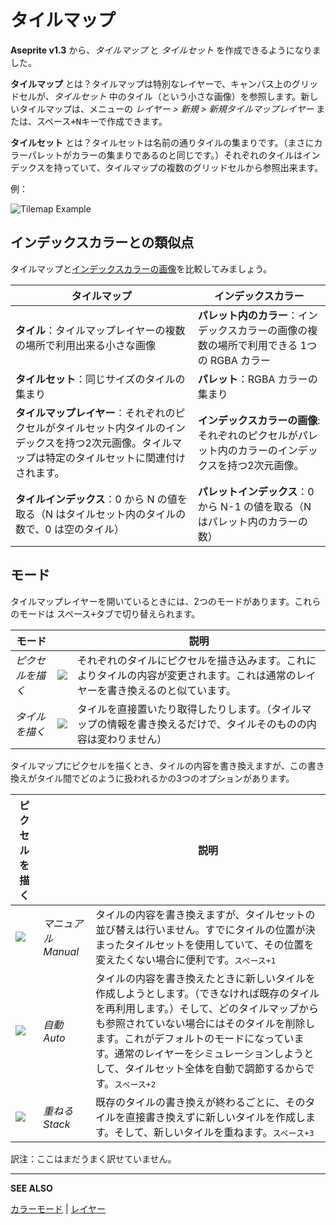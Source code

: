 # タイルマップ

**Aseprite v1.3** から、*タイルマップ* と *タイルセット* を作成できるようになりました。

**タイルマップ** とは？タイルマップは特別なレイヤーで、キャンバス上のグリッドセルが、*タイルセット* 中のタイル（という小さな画像）を参照します。新しいタイルマップは、メニューの *レイヤー > 新規 > 新規タイルマップレイヤー* または、<kbd>スペース+N</kbd>キーで作成できます。

**タイルセット** とは？タイルセットは名前の通りタイルの集まりです。（まさにカラーパレットがカラーの集まりであるのと同じです。）それぞれのタイルはインデックスを持っていて、タイルマップの複数のグリッドセルから参照出来ます。

例：

![Tilemap Example](tilemap/tilemap-example.png)

## インデックスカラーとの類似点

タイルマップと[インデックスカラーの画像](color-mode.md#インデックスカラー)を比較してみましょう。

| タイルマップ | インデックスカラー
| -------- | -------------
| **タイル**：タイルマップレイヤーの複数の場所で利用出来る小さな画像 | **パレット内のカラー**：インデックスカラーの画像の複数の場所で利用できる 1つの RGBA カラー
| **タイルセット**：同じサイズのタイルの集まり | **パレット**：RGBA カラーの集まり
| **タイルマップレイヤー**：それぞれのピクセルがタイルセット内タイルのインデックスを持つ2次元画像。タイルマップは特定のタイルセットに関連付けされます。 | **インデックスカラーの画像**:それぞれのピクセルがパレット内のカラーのインデックスを持つ2次元画像。
| **タイルインデックス**：0 から N の値を取る（N はタイルセット内のタイルの数で、0 は空のタイル） | **パレットインデックス**：0 から N-1 の値を取る（N はパレット内のカラーの数）

## モード

タイルマップレイヤーを開いているときには、2つのモードがあります。これらのモードは <kbd>スペース+タブ</kbd>で切り替えられます。

| モード |   | 説明
| ---- | - | -----------
| *ピクセルを描く* | ![](tilemap/pixels-mode.png) | それぞれのタイルにピクセルを描き込みます。これによりタイルの内容が変更されます。これは通常のレイヤーを書き換えるのと似ています。 |
| *タイルを描く* | ![](tilemap/tiles-mode.png) | タイルを直接置いたり取得したりします。（タイルマップの情報を書き換えるだけで、タイルそのものの内容は変わりません） |

タイルマップにピクセルを描くとき、タイルの内容を書き換えますが、この書き換えがタイル間でどのように扱われるかの3つのオプションがあります。

| ピクセルを描く  |   | 説明
| ------------ | - | -----------
| ![](tilemap/manual-mode.png) | *マニュアル Manual* | タイルの内容を書き換えますが、タイルセットの並び替えは行いません。すでにタイルの位置が決まったタイルセットを使用していて、その位置を変えたくない場合に便利です。<kbd>スペース+1</kbd>
| ![](tilemap/auto-mode.png) | *自動 Auto* | タイルの内容を書き換えたときに新しいタイルを作成しようとします。（できなければ既存のタイルを再利用します。）そして、どのタイルマップからも参照されていない場合にはそのタイルを削除します。これがデフォルトのモードになっています。通常のレイヤーをシミュレーションしようとして、タイルセット全体を自動で調節するからです。<kbd>スペース+2</kbd>
| ![](tilemap/stack-mode.png) | *重ねる Stack* | 既存のタイルの書き換えが終わるごとに、そのタイルを直接書き換えずに新しいタイルを作成します。そして、新しいタイルを重ねます。<kbd>スペース+3</kbd>

訳注：ここはまだうまく訳せていません。

---

**SEE ALSO**

[カラーモード](color-mode.md) |
[レイヤー](layers.md)
